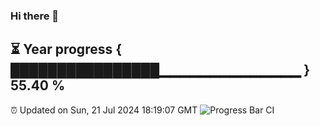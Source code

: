 ### Hi there 👋
⏳ Year progress { ████████████████▁▁▁▁▁▁▁▁▁▁▁▁▁▁ } 55.40 %
---
⏰ Updated on Sun, 21 Jul 2024 18:19:07 GMT
![Progress Bar CI](https://github.com/liununu/liununu/workflows/Progress%20Bar%20CI/badge.svg)
